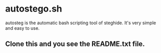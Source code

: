 # autostego.sh
autosteg is the automatic bash scripting tool of steghide.
It's very simple and easy to use.
## Clone this and you see the README.txt file.
